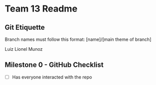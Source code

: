 # Team 13 Readme

## Git Etiquette

Branch names must follow this format: [name]/[main theme of branch]

Luiz
Lionel Munoz
## Milestone 0 - GitHub Checklist
- [ ] Has everyone interacted with the repo   
